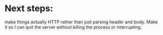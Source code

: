# Next steps:

make things actually HTTP rather than just parsing header and body.
Make it so I can quit the server without killing the process or interrupting.
